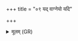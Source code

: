 +++
title = "०९ यद् वाग्नेयो यदि"

+++
<details><summary>मूलम् (GR)</summary>

यद् वाग्नेयो यदि वास्यैन्द्रो  
यदि मारुतो यदि वैश्वदेवः ।  
यस् ते अग्निर् नृमणा नाम हृद्यस्  
तस्मिन्न् एष सुहुतो अस्त्व् ओदनः  
सो अस्माकम् अस्तु परमे व्योमन् ॥
</details>
